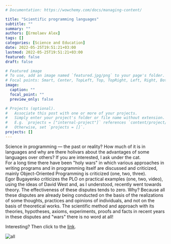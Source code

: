 ```yaml
---
# Documentation: https://wowchemy.com/docs/managing-content/

title: "Scientific programming languages"
subtitle: ""
summary: ""
authors: [Ermolaev Alex]
tags: []
categories: [Science and Education]
date: 2022-05-25T19:51:21+03:00
lastmod: 2022-05-25T19:51:21+03:00
featured: false
draft: false

# Featured image
# To use, add an image named `featured.jpg/png` to your page's folder.
# Focal points: Smart, Center, TopLeft, Top, TopRight, Left, Right, BottomLeft, Bottom, BottomRight.
image:
  caption: ""
  focal_point: ""
  preview_only: false

# Projects (optional).
#   Associate this post with one or more of your projects.
#   Simply enter your project's folder or file name without extension.
#   E.g. `projects = ["internal-project"]` references `content/project/deep-learning/index.md`.
#   Otherwise, set `projects = []`.
projects: []
---
```


<div text-align: center>Science in programming — the past or reality? How much of it is in languages and why are there holivars about the advantages of some languages over others? If you are interested, I ask under the cat.</div>

<div text-align: center>For a long time there have been "holy wars" in which various approaches in writing programs and in programming itself are discussed and criticized, mainly Object-Oriented Programming is criticized (one, two, three).</div>

<div text-align: center>Egor Bugayenko criticizes the PLO on practical examples (one, two, video), using the ideas of David West and, as I understood, recently went towards theory. The effectiveness of these disputes tends to zero. Why? Because all these disputes are already being conducted on the basis of the realizations of some thoughts, practices and opinions of individuals, and not on the basis of theoretical works. The scientific method and approach with its theories, hypotheses, axioms, experiments, proofs and facts in recent years in these disputes and "wars" there is no word at all!</div>

Interesting? Then click to the [link](https://habr.com/ru/post/353408/).

![all](https://camo.githubusercontent.com/c71fb25dd588f7c670936ad96af0acfac5fbfd40f580c13094b639e0c673ffc1/68747470733a2f2f637331322e70696b6162752e72752f706f73745f696d672f6269672f323032302f30382f32342f332f313539383233363731373139373332323433302e706e67)